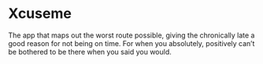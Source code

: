 Xcuseme
==============
The app that maps out the worst route possible, giving the chronically late a good reason for not being on time. For when you absolutely, positively can’t be bothered to be there when you said you would.
